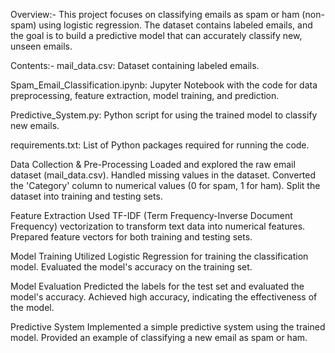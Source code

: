 Overview:-
This project focuses on classifying emails as spam or ham (non-spam) using logistic regression. The dataset contains labeled emails, and the goal is to build a predictive model that can accurately classify new, unseen emails.

Contents:-
mail_data.csv: Dataset containing labeled emails.

Spam_Email_Classification.ipynb: Jupyter Notebook with the code for data preprocessing, feature extraction, model training, and prediction.

Predictive_System.py: Python script for using the trained model to classify new emails.

requirements.txt: List of Python packages required for running the code.

Data Collection & Pre-Processing
Loaded and explored the raw email dataset (mail_data.csv).
Handled missing values in the dataset.
Converted the 'Category' column to numerical values (0 for spam, 1 for ham).
Split the dataset into training and testing sets.

Feature Extraction
Used TF-IDF (Term Frequency-Inverse Document Frequency) vectorization to transform text data into numerical features.
Prepared feature vectors for both training and testing sets.

Model Training
Utilized Logistic Regression for training the classification model.
Evaluated the model's accuracy on the training set.

Model Evaluation
Predicted the labels for the test set and evaluated the model's accuracy.
Achieved high accuracy, indicating the effectiveness of the model.

Predictive System
Implemented a simple predictive system using the trained model.
Provided an example of classifying a new email as spam or ham.
